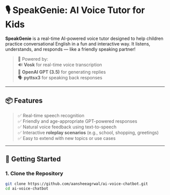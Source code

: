 # 🎙️ SpeakGenie: AI Voice Tutor for Kids

**SpeakGenie** is a real-time AI-powered voice tutor designed to help children practice conversational English in a fun and interactive way. It listens, understands, and responds — like a friendly speaking partner!

> 🧠 Powered by:  
> 🔊 **Vosk** for real-time voice transcription  
> 🧠 **OpenAI GPT (3.5)** for generating replies  
> 🗣️ **pyttsx3** for speaking back responses  

---

## 📦 Features

> ✅ Real-time speech recognition  
> ✅ Friendly and age-appropriate GPT-powered responses  
> ✅ Natural voice feedback using text-to-speech  
> ✅ Interactive **roleplay scenarios** (e.g., school, shopping, greetings)  
> ✅ Easy to extend with new topics or use cases  

---

## 🚀 Getting Started

### 1. Clone the Repository
```bash
git clone https://github.com/aansheeagrwal/ai-voice-chatbot.git
cd ai-voice-chatbot
